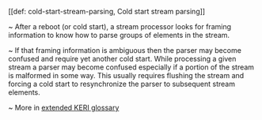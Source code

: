 [[def: cold-start-stream-parsing, Cold start stream parsing]]

~ After a reboot (or cold start), a stream processor looks for framing information to know how to parse groups of elements in the stream. 

~ If that framing information is ambiguous then the parser may become confused and require yet another cold start. While processing a given stream a parser may become confused especially if a portion of the stream is malformed in some way. This usually requires flushing the stream and forcing a cold start to resynchronize the parser to subsequent stream elements. 

~ More in <a href="https://weboftrust.github.io/WOT-terms/docs/glossary/cold-start-stream-parsing">extended KERI glossary</a>
